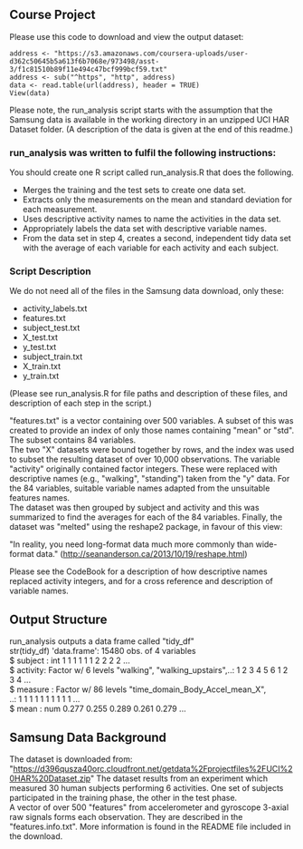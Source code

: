 ## Course Project
Please use this code to download and view the output dataset:	
```{r, eval=FALSE}	
address <- "https://s3.amazonaws.com/coursera-uploads/user-d362c50645b5a613f6b7068e/973498/asst-3/f1c81510b89f11e494c47bcf999bcf59.txt"	
address <- sub("^https", "http", address)	
data <- read.table(url(address), header = TRUE)	
View(data)	
```	
Please note, the run_analysis script starts with the assumption that the Samsung data is available in the working directory in an unzipped UCI HAR Dataset folder. (A description of the data is given at the end of this readme.)	

### run_analysis was written to fulfil the following instructions:		
You should create one R script called run_analysis.R that does the following.	
 * Merges the training and the test sets to create one data set.	
 * Extracts only the measurements on the mean and standard deviation for each measurement.	
 * Uses descriptive activity names to name the activities in the data set.	
 * Appropriately labels the data set with descriptive variable names. 
 * From the data set in step 4, creates a second, independent tidy data set with the average of each variable for each activity and each subject.	

### Script Description			
We do not need all of the files in the Samsung data download, only these:	
 * activity_labels.txt    
 * features.txt           
 * subject_test.txt  
 * X_test.txt        
 * y_test.txt        
 * subject_train.txt
 * X_train.txt      
 * y_train.txt 
      
(Please see run_analysis.R for file paths and description of these files, and description of each step in the script.)	      

"features.txt" is a vector containing over 500 variables. A subset of this was created to provide an index of only those names containing "mean" or "std". The subset contains 84 variables.	
The two "X" datasets were bound together by rows, and the index was used to subset the resulting dataset of over 10,000 observations.
The variable "activity" originally contained factor integers. These were replaced with descriptive names (e.g., "walking", "standing") taken from the "y" data. For the 84 variables, suitable variable names adapted from the unsuitable features names.	
The dataset was then grouped by subject and activity and this was summarized to find the averages for each of the 84 variables.
Finally, the dataset was "melted" using the reshape2 package, in favour of this view:

"In reality, you need long-format data much more commonly than wide-format data."
(http://seananderson.ca/2013/10/19/reshape.html)

Please see the CodeBook for a description of how descriptive names replaced activity integers, and for a cross reference and description of variable names.

## Output Structure		
run_analysis outputs a data frame called "tidy_df"	
str(tidy_df) 
'data.frame':      15480 obs. of  4 variables	
      $ subject : int  1 1 1 1 1 1 2 2 2 2 ...	
      $ activity: Factor w/ 6 levels "walking",	
                  "walking_upstairs",..: 1 2 3 4 5 6 1 2 3 4 ...	
      $ measure : Factor w/ 86 levels "time_domain_Body_Accel_mean_X",	
                   ..: 1 1 1 1 1 1 1 1 1 1 ...	
      $ mean    : num  0.277 0.255 0.289 0.261 0.279 ...	


## Samsung Data Background
The dataset is downloaded from:
"https://d396qusza40orc.cloudfront.net/getdata%2Fprojectfiles%2FUCI%20HAR%20Dataset.zip"
The dataset results from an experiment which measured 30 human subjects performing 6 activities. One set of subjects participated in the training phase, the other in the test phase.	
A vector of over 500 "features" from accelerometer and gyroscope 3-axial raw signals forms each observation. They are described in the "features.info.txt".	More information is found in the README file included in the download.